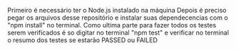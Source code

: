 Primeiro é necessário ter o Node.js instalado na máquina
Depois é preciso pegar os arquivos desse repositório e instalar suas dependecencias com o "npm install" no terminal.
Como ultima parte para fazer todos os testes serem verificados é so digitar no terminal "npm test" e verificar no terminal o resumo dos testes se estarão PASSED ou FAILED
